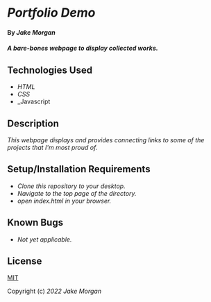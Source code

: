 # _Portfolio Demo_

#### By _**Jake Morgan**_

#### _A bare-bones webpage to display collected works._

## Technologies Used

* _HTML_
* _CSS_
* _Javascript

## Description

_This webpage displays and provides connecting links to some of the projects that I'm most proud of._

## Setup/Installation Requirements

* _Clone this repository to your desktop._
* _Navigate to the top page of the directory._
* _open index.html in your browser._

## Known Bugs

* _Not yet applicable._

## License

[MIT](https://www.mit.edu/)

Copyright (c) _2022_ _Jake Morgan_